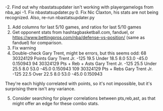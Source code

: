 -2. Find out why nbastatsupdater isn't working with playergamelogs from nba_api
-1. Fix nbastatsupdater.py
0. Fix Nic Claxton, his stats are not being recognized. Also, re-run nbastatsupdater.py
1. Add columns for last 5/10 games, and ratios for last 5/10 games
2. Get opponent stats from hashtagbasketball.com, fanduel, or https://www.bettingpros.com/nba/defense-vs-position/ (same as fanduel) for comparison.
3. Fix warning
4. Double-check Gary Trent, might be errors, but this seems odd:
68   30324129            Points           Gary Trent Jr.  -125  19.5   Under     18.5               8.0               53.0            -45.0  0.150943
94   30324129  Pts + Reb + Asts           Gary Trent Jr.  -125  25.5   Under     25.5               8.0               53.0            -45.0  0.150943
109  30324129        Pts + Rebs           Gary Trent Jr.  -125  22.5    Over     22.5               8.0               53.0            -45.0  0.150943

They're each highly correlated with points, so it's not impossible, but it's surprising there isn't any variance.

5. Consider searching for player correlations between pts,reb,ast, as that might offer an edge for these combo stats.
